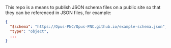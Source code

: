 This repo is a means to publish JSON schema files on a public site so that they can be referenced in JSON files, for example:

```json
{
  "$schema": "https://Opus-PNC/Opus-PNC.github.io/example-schema.json",
  "type": "object",
  ...
}
```
